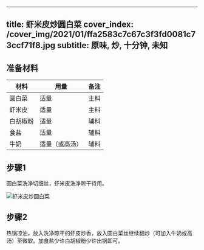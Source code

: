 
---
title: 虾米皮炒圆白菜
cover_index: /cover_img/2021/01/ffa2583c7c67c3f3fd0081c73ccf71f8.jpg
subtitle: 原味, 炒, 十分钟, 未知
---

## 准备材料

| 材料     | 用量 | 备注|
| ------- | ----- | --- |
| 圆白菜 | 适量| 主料 |
| 虾米皮 | 适量| 主料 |
| 白胡椒粉 | 适量| 辅料 |
| 食盐 | 适量| 辅料 |
| 牛奶 | 适量（或高汤）| 辅料 |

## 步骤1

圆白菜洗净切细丝，虾米皮洗净晾干待用。

![虾米皮炒圆白菜](https://i8.meishichina.com/attachment/recipe/201010/201010071441575.jpg?x-oss-process=style/p320) 

## 步骤2

热锅凉油，放入洗净晾干的虾皮炒香，放入圆白菜丝继续翻炒（可加入牛奶或高汤）至微软。加食盐少许白胡椒粉少许出锅即可。

